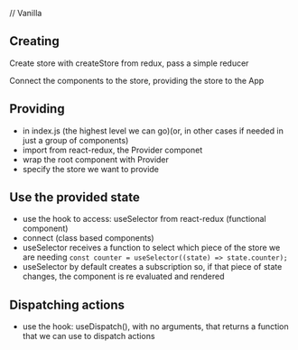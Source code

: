 // Vanilla

## Creating

Create store with createStore from redux, pass a simple reducer

Connect the components to the store, providing the store to the App

## Providing

- in index.js (the highest level we can go)(or, in other cases if needed in just a group of components)
- import from react-redux, the Provider componet
- wrap the root component with Provider
- specify the store we want to provide

## Use the provided state

- use the hook to access: useSelector from react-redux (functional component)
- connect (class based components)
- useSelector receives a function to select which piece of the store we are needing `const counter = useSelector((state) => state.counter);`
- useSelector by default creates a subscription so, if that piece of state changes, the component is re evaluated and rendered

## Dispatching actions

- use the hook: useDispatch(), with no arguments, that returns a function that we can use to dispatch actions
